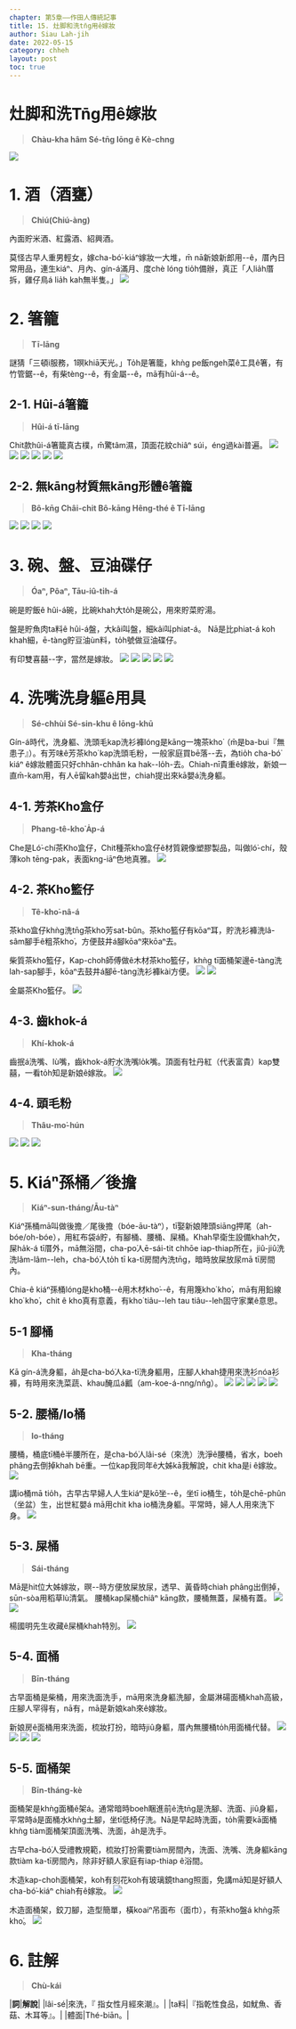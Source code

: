 ```yaml
---
chapter: 第5章——作田人傳統記事
title: 15. 灶脚和洗tn̄g用ê嫁妝
author: Siau Lah-jih
date: 2022-05-15
category: chheh
layout: post
toc: true
---
```


# 灶脚和洗Tn̄g用ê嫁妝
> **Chàu-kha hâm Sé-tn̄g Iōng ê Kè-chng**

![](../too5/18/63-齒觳仔.jpg)

# 1. 酒（酒甕）
> **Chiú(Chiú-àng)**

內面貯米酒、紅露酒、紹興酒。

莫怪古早人重男輕女，嫁cha-bó͘-kiáⁿ嫁妝一大堆，m̄ nā新娘新郎用--ê，厝內日常用品，連生kiáⁿ、月內、gín-á滿月、度chè lóng tio̍h備辦，真正「人lia̍h厝拆，雞仔鳥á lia̍h kah無半隻。」
![](../too5/18/122-酒甕.jpg)

# 2. 箸籠
> **Tī-lāng**

謎猜「三頓i服務，1暝khiā天光。」To̍h是箸籠，khǹg pe飯ngeh菜ê工具ê箸，有竹管鋸--ê，有柴tèng--ê，有金屬--ê，mā有hûi-á--ê。

## 2-1. Hûi-á箸籠
> **Hûi-á tī-lāng**

Chit款hûi-á箸籠真古樸，m̄驚tâm濕，頂面花紋chiâⁿ súi，éng過kài普遍。
![](../too5/18/132-箸籠.jpg)
![](../too5/18/133-箸籠.jpg)
![](../too5/18/133a-箸籠.jpg)
![](../too5/18/133b-箸籠.jpg)
![](../too5/18/133c-箸籠.jpg)
![](../too5/18/133d-箸籠.jpg)

## 2-2. 無kāng材質無kāng形體ê箸籠
> **Bô-kn̄g Châi-chit Bô-kāng Hêng-thé ê Tī-lāng**

![](../too5/18/134-箸籠.jpg)
![](../too5/18/135-箸籠.jpg)
![](../too5/18/135a-箸籠.jpg)
![](../too5/18/135b.jpg)

# 3. 碗、盤、豆油碟仔
> **Óaⁿ, Pôaⁿ, Tāu-iû-ti̍h-á**

碗是貯飯ê hûi-á碗，比碗khah大to̍h是碗公，用來貯菜貯湯。

盤是貯魚肉ta料ê hûi-á盤，大kâi叫盤，細kâi叫phiat-á。
Nā是比phiat-á koh khah細，ē-tàng貯豆油ùn料，to̍h號做豆油碟仔。

有印雙喜囍--字，當然是嫁妝。
![](../too5/18/136-碗盤碟.jpg)
![](../too5/18/137-碗公碗陳正雄.jpg)
![](../too5/18/137a-碗公.jpg)
![](../too5/18/138-碗公碗頭仔陳正雄.jpg)
![](../too5/18/139-碗盤.jpg)


# 4. 洗嘴洗身軀ê用具
> **Sé-chhùi Sé-sin-khu ê Iōng-khū**

Gín-á時代，洗身軀、洗頭毛kap洗衫褲lóng是kāng一塊茶kho͘（m̄是ba-bui『無患子』）。有芳味ê芳茶kho͘ kap洗頭毛粉，一般家庭買bē落--去，為tio̍h cha-bó͘ kiáⁿ ê嫁妝體面只好chhân-chhân ka hak--lo̍h-去。Chiah-nī貴重ê嫁妝，新娘一直m̄-kam用，有人ē留kah嬰á出世，chiah提出來kā嬰á洗身軀。

## 4-1. 芳茶Kho͘盒仔
> **Phang-tê-kho͘ A̍p-á**

Che是Ló͘-chí茶Kho͘盒仔，Chit種茶kho͘盒仔ê材質親像塑膠製品，叫做ló͘-chí，殼薄koh tēng-pak，表面kng-iāⁿ色地真雅。
![](../too5/18/60-茶箍盒仔.jpg)


## 4-2. 茶Kho͘籃仔
> **Tê-kho͘-nâ-á**

茶kho͘盒仔khǹg洗tn̄g茶kho͘芳sat-bûn。茶kho͘籃仔有kōaⁿ耳，貯洗衫褲洗lâ-sâm腳手ê粗茶kho͘，方便鼓井á腳kōaⁿ來kōaⁿ去。

柴質茶kho͘籃仔，Kap-choh師傅做ê木材茶kho͘籃仔，khǹg tī面桶架邊ē-tàng洗lah-sap腳手，kōaⁿ去鼓井á腳ē-tàng洗衫褲kài方便。
![](../too5/18/61-茶箍籃仔.jpg)
![](../too5/18/61a-茶箍籃仔.jpg)

金屬茶Kho͘籃仔。
![](../too5/18/62-茶箍籃仔.jpg)

## 4-3. 齒khok-á
> **Khí-khok-á**

齒抿á洗嘴、lù嘴，齒khok-á貯水洗嘴lo̍k嘴。頂面有牡丹紅（代表富貴）kap雙囍，一看to̍h知是新娘ê嫁妝。
![](../too5/18/63-齒觳仔.jpg)

## 4-4. 頭毛粉
> **Thâu-mo͘-hún**

![](../too5/18/59-洗頭毛粉.jpg)
![](../too5/18/60a-洗頭毛粉.jpg)
![](../too5/18/60b-洗頭毛粉.jpg)

# 5. Kiáⁿ孫桶／後擔
> **Kiáⁿ-sun-tháng/Āu-tàⁿ**

Kiáⁿ孫桶mā叫做後擔／尾後擔（bóe-āu-tàⁿ），tī娶新娘陣頭siāng押尾（ah-bóe/oh-bóe），用紅布袋á貯，有腳桶、腰桶、屎桶。Khah早衛生設備khah欠，屎ha̍k-á tī厝外，mā無浴間，cha-po͘人ē-sái-tit chhōe iap-thiap所在，jiû-jiû洗洗lâm-lâm--leh，cha-bó͘人to̍h tī ka-tī房間內洗tn̄g，暗時放屎放尿mā tī房間內。

Chia-ê kiáⁿ孫桶lóng是kho͘桶--ê用木材kho͘--ê，有用篾kho͘ kho͘，mā有用鉛線kho͘ kho͘，chit ê kho͘真有意義，有kho͘ tiâu--leh tau tiâu--leh固守家業ê意思。

## 5-1 腳桶
> **Kha-tháng**

Kā gín-á洗身軀，a̍h是cha-bó͘人ka-tī洗身軀用，庄腳人khah捷用來洗衫nóa衫褲，有時用來洗菜蔬、khau醃瓜á瓤（am-koe-á-nng/nn̂g）。
![](../too5/18/64-跤桶.jpg)
![](../too5/18/64a-跤桶.jpg)
![](../too5/18/64b-跤桶.jpg)
![](../too5/18/65-跤桶.jpg)
![](../too5/18/66-醃瓜仔.jpg)

## 5-2. 腰桶/Io桶
> **Io-tháng**

腰桶，桶底tī桶ê半腰所在，是cha-bó͘人lâi-sé（來洗）洗淨ê腰桶，省水，boeh phâng去倒掉khah bē重。一位kap我同年ê大姊kā我解說，chit kha是i ê嫁妝。
![](../too5/18/67-腰桶.jpg)

講io桶mā tio̍h，古早古早婦人人生kiáⁿ是kō͘坐--ê，坐tī io桶生，to̍h是chē-phûn（坐盆）生，出世紅嬰á mā用chit kha io桶洗身軀。平常時，婦人人用來洗下身。
![](../too5/18/68-腰桶.jpg)

## 5-3. 屎桶
> **Sái-tháng**

Mā是hit位大姊嫁妝，暝--時方便放屎放尿，透早、黃昏時chiah phâng出倒掉，sūn-sòa用稻草lù清氣。
腰桶kap屎桶chiâⁿ kāng款，腰桶無蓋，屎桶有蓋。
![](../too5/18/69-屎桶.jpg)
![](../too5/18/70-屎桶.jpg)

楊國明先生收藏ê屎桶khah特別。
![](../too5/18/71-屎桶.jpg)

## 5-4. 面桶
> **Bīn-tháng**

古早面桶是柴桶，用來洗面洗手，mā用來洗身軀洗腳，金屬淋碭面桶khah高級，庄腳人罕得有，nā有，mā是新娘kah來ê嫁妝。

新娘房ê面桶用來洗面，梳妝打扮，暗時jiû身軀，厝內無腰桶to̍h用面桶代替。
![](../too5/18/72-面桶架.jpg)
![](../too5/18/73-面桶.jpg)
![](../too5/18/74-面桶仔.jpg)
![](../too5/18/74a-面桶仔.jpg)

## 5-5. 面桶架
> **Bīn-tháng-kè**

面桶架是khǹg面桶ê架á。通常暗時boeh睏進前ê洗tn̄g是洗腳、洗面、jiû身軀，平常時á是面桶水khǹg土腳，坐tī低椅仔洗。Nā是早起時洗面，to̍h需要kā面桶khǹg tiàm面桶架頂面洗嘴、洗面，a̍h是洗手。

古早cha-bó͘人受禮教規範，梳妝打扮需要tiàm房間內，洗面、洗嘴、洗身軀kāng款tiàm ka-tī房間內，除非好額人家庭有iap-thiap ê浴間。


木造kap-choh面桶架，koh有刻花koh有玻璃鏡thang照面，免講mā知是好額人cha-bó͘-kiáⁿ chiah有ê嫁妝。
![](../too5/18/75-面桶架.jpg)

木造面桶架，鉸刀腳，造型簡單，橫koaiⁿ吊面布（面巾），有茶kho͘盤á khǹg茶kho͘。
![](../too5/18/76-面桶架.jpg)

# 6. 註解
> **Chù-kái**

|**詞**|**解說**|
|lâi-sé|來洗，『 指女性月經來潮』。|
|ta料|『指乾性食品，如魷魚、香菇、木耳等』。|
|體面|Thé-biān。|
